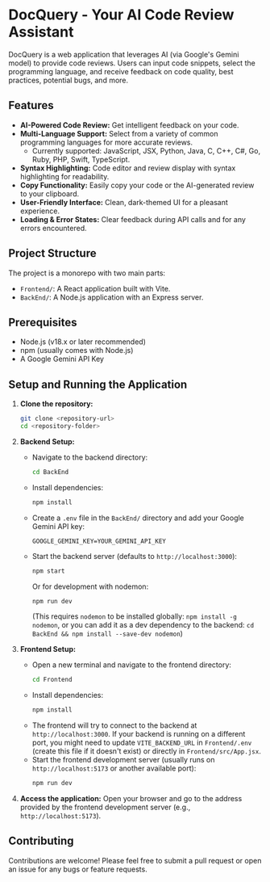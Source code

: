 # DocQuery - Your AI Code Review Assistant

DocQuery is a web application that leverages AI (via Google's Gemini model) to provide code reviews. Users can input code snippets, select the programming language, and receive feedback on code quality, best practices, potential bugs, and more.

## Features

*   **AI-Powered Code Review:** Get intelligent feedback on your code.
*   **Multi-Language Support:** Select from a variety of common programming languages for more accurate reviews.
    *   Currently supported: JavaScript, JSX, Python, Java, C, C++, C#, Go, Ruby, PHP, Swift, TypeScript.
*   **Syntax Highlighting:** Code editor and review display with syntax highlighting for readability.
*   **Copy Functionality:** Easily copy your code or the AI-generated review to your clipboard.
*   **User-Friendly Interface:** Clean, dark-themed UI for a pleasant experience.
*   **Loading & Error States:** Clear feedback during API calls and for any errors encountered.

## Project Structure

The project is a monorepo with two main parts:

*   `Frontend/`: A React application built with Vite.
*   `BackEnd/`: A Node.js application with an Express server.

## Prerequisites

*   Node.js (v18.x or later recommended)
*   npm (usually comes with Node.js)
*   A Google Gemini API Key

## Setup and Running the Application

1.  **Clone the repository:**
    ```bash
    git clone <repository-url>
    cd <repository-folder>
    ```

2.  **Backend Setup:**
    *   Navigate to the backend directory:
        ```bash
        cd BackEnd
        ```
    *   Install dependencies:
        ```bash
        npm install
        ```
    *   Create a `.env` file in the `BackEnd/` directory and add your Google Gemini API key:
        ```
        GOOGLE_GEMINI_KEY=YOUR_GEMINI_API_KEY
        ```
    *   Start the backend server (defaults to `http://localhost:3000`):
        ```bash
        npm start
        ```
        Or for development with nodemon:
        ```bash
        npm run dev
        ```
        (This requires `nodemon` to be installed globally: `npm install -g nodemon`, or you can add it as a dev dependency to the backend: `cd BackEnd && npm install --save-dev nodemon`)


3.  **Frontend Setup:**
    *   Open a new terminal and navigate to the frontend directory:
        ```bash
        cd Frontend
        ```
    *   Install dependencies:
        ```bash
        npm install
        ```
    *   The frontend will try to connect to the backend at `http://localhost:3000`. If your backend is running on a different port, you might need to update `VITE_BACKEND_URL` in `Frontend/.env` (create this file if it doesn't exist) or directly in `Frontend/src/App.jsx`.
    *   Start the frontend development server (usually runs on `http://localhost:5173` or another available port):
        ```bash
        npm run dev
        ```

4.  **Access the application:**
    Open your browser and go to the address provided by the frontend development server (e.g., `http://localhost:5173`).

## Contributing

Contributions are welcome! Please feel free to submit a pull request or open an issue for any bugs or feature requests.